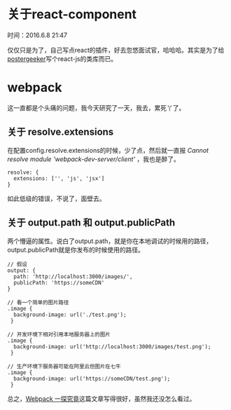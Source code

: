 # 关于react-component

时间：2016.6.8 21:47

仅仅只是为了，自己写点react的插件，好去忽悠面试官，哈哈哈。其实是为了给[postergeeker](https://github.com/chinaqstar/postgeeker)写个react-js的类库而已。

# webpack

这一直都是个头痛的问题，我今天研究了一天，我去，累死丫了。

## 关于 resolve.extensions
在配置config.resolve.extensions的时候，少了点，然后就一直报 *Cannot resolve module 'webpack-dev-server/client'* ，我也是醉了。
```
resolve: {
  extensions: ['', 'js', 'jsx']
}
```

如此低级的错误，不说了，面壁去。


## 关于 output.path 和 output.publicPath

两个懵逼的属性。说白了output.path，就是你在本地调试的时候用的路径，output.publicPath就是你发布的时候使用的路径。

```
// 假设
output: {
  path: 'http://localhost:3000/images/',
  publicPath: 'https://someCDN'
}

// 看一个简单的图片路径
.image {
  background-image: url('./test.png');
 }

// 开发环境下相对引用本地服务器上的图片
.image {
  background-image: url('http://localhost:3000/images/test.png');
 }

// 生产环境下服务器可能在阿里云但图片在七牛
.image {
  background-image: url('https://someCDN/test.png');
 }
```

总之，[Webpack 一探究竟](http://liyaodong.com/2016/04/15/webpack-the-confusing-parts/)这篇文章写得很好，虽然我还没怎么看过。
